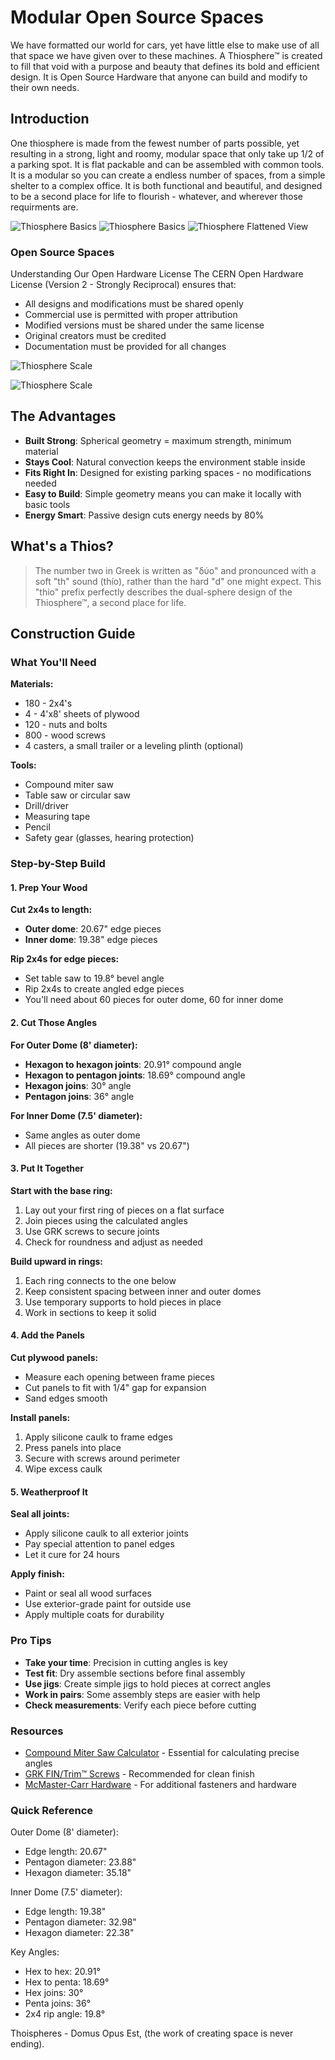 # Modular Open Source Spaces
We have formatted our world for cars, yet have little else to make use of all that space we have given over to these machines. A Thiosphere™ is created to fill that void with a purpose and beauty that defines its bold and efficient design. It is Open Source Hardware that anyone can build and modify to their own needs. 

## Introduction

One thiosphere is made from the fewest number of parts possible, yet resulting in a strong, light and roomy, modular space that only take up 1/2 of a parking spot. It is flat packable and can be assembled with common tools. It is a modular so you can create a endless number of spaces, from a simple shelter to a complex office. It is both functional and beautiful, and designed to be a second place for life to flourish - whatever, and wherever those requirments are.

![Thiosphere Basics](_media/football.png)
![Thiosphere Basics](_media/basics.png)
![Thiosphere Flattened View](_media/flatten.png)


### Open Source Spaces
Understanding Our Open Hardware License
The CERN Open Hardware License (Version 2 - Strongly Reciprocal) ensures that:

- All designs and modifications must be shared openly
- Commercial use is permitted with proper attribution
- Modified versions must be shared under the same license
- Original creators must be credited
- Documentation must be provided for all changes


![Thiosphere Scale](_media/module.png)



![Thiosphere Scale](_media/scale.png)

## The Advantages

- **Built Strong**: Spherical geometry = maximum strength, minimum material
- **Stays Cool**: Natural convection keeps the environment stable inside
- **Fits Right In**: Designed for existing parking spaces - no modifications needed
- **Easy to Build**: Simple geometry means you can make it locally with basic tools
- **Energy Smart**: Passive design cuts energy needs by 80%

## What's a Thios?

> The number two in Greek is written as "δύο" and pronounced with a soft "th" sound (thío), rather than the hard "d" one might expect. This "thio" prefix perfectly describes the dual-sphere design of the Thiosphere™, a second place for life.


## Construction Guide

### What You'll Need

**Materials:**
- 180 - 2x4's
- 4 - 4'x8' sheets of plywood
- 120 - nuts and bolts
- 800 - wood screws
- 4 casters, a small trailer or a leveling plinth (optional)

**Tools:**
- Compound miter saw
- Table saw or circular saw
- Drill/driver
- Measuring tape
- Pencil
- Safety gear (glasses, hearing protection)

### Step-by-Step Build

#### 1. Prep Your Wood

**Cut 2x4s to length:**
- **Outer dome**: 20.67" edge pieces
- **Inner dome**: 19.38" edge pieces

**Rip 2x4s for edge pieces:**
- Set table saw to 19.8° bevel angle
- Rip 2x4s to create angled edge pieces
- You'll need about 60 pieces for outer dome, 60 for inner dome

#### 2. Cut Those Angles

**For Outer Dome (8' diameter):**
- **Hexagon to hexagon joints**: 20.91° compound angle
- **Hexagon to pentagon joints**: 18.69° compound angle
- **Hexagon joins**: 30° angle
- **Pentagon joins**: 36° angle

**For Inner Dome (7.5' diameter):**
- Same angles as outer dome
- All pieces are shorter (19.38" vs 20.67")

#### 3. Put It Together

**Start with the base ring:**
1. Lay out your first ring of pieces on a flat surface
2. Join pieces using the calculated angles
3. Use GRK screws to secure joints
4. Check for roundness and adjust as needed

**Build upward in rings:**
1. Each ring connects to the one below
2. Keep consistent spacing between inner and outer domes
3. Use temporary supports to hold pieces in place
4. Work in sections to keep it solid

#### 4. Add the Panels

**Cut plywood panels:**
- Measure each opening between frame pieces
- Cut panels to fit with 1/4" gap for expansion
- Sand edges smooth

**Install panels:**
1. Apply silicone caulk to frame edges
2. Press panels into place
3. Secure with screws around perimeter
4. Wipe excess caulk

#### 5. Weatherproof It

**Seal all joints:**
- Apply silicone caulk to all exterior joints
- Pay special attention to panel edges
- Let it cure for 24 hours

**Apply finish:**
- Paint or seal all wood surfaces
- Use exterior-grade paint for outside use
- Apply multiple coats for durability

### Pro Tips

- **Take your time**: Precision in cutting angles is key
- **Test fit**: Dry assemble sections before final assembly
- **Use jigs**: Create simple jigs to hold pieces at correct angles
- **Work in pairs**: Some assembly steps are easier with help
- **Check measurements**: Verify each piece before cutting

### Resources

- [Compound Miter Saw Calculator](https://jansson.us/jcompound.html) - Essential for calculating precise angles
- [GRK FIN/Trim™ Screws](https://grkfasteners.ca/product/fin-trim-finishing-trim-head-screw/) - Recommended for clean finish
- [McMaster-Carr Hardware](https://www.mcmaster.com/90273A572/) - For additional fasteners and hardware

### Quick Reference

Outer Dome (8' diameter):
- Edge length: 20.67"
- Pentagon diameter: 23.88"
- Hexagon diameter: 35.18"


Inner Dome (7.5' diameter):
- Edge length: 19.38"
- Pentagon diameter: 32.98"
- Hexagon diameter: 22.38"


Key Angles:
- Hex to hex: 20.91°
- Hex to penta: 18.69°
- Hex joins: 30°
- Penta joins: 36°
- 2x4 rip angle: 19.8°

Thoispheres - Domus Opus Est, (the work of creating space is never ending).